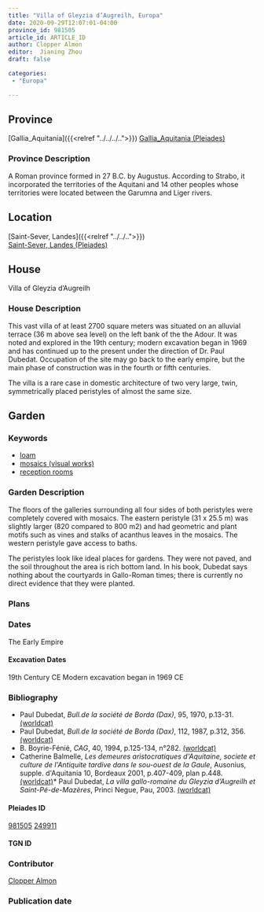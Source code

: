 ```yaml
---
title: "Villa of Gleyzia d’Augreilh, Europa"
date: 2020-09-29T12:07:01-04:00
province_id: 981505
article_id: ARTICLE_ID
author: Clopper Almon
editor:  Jianing Zhou
draft: false

categories:
 - "Europa"

---
```


## Province
[Gallia_Aquitania]({{<relref "../../../..">}})
[Gallia_Aquitania (Pleiades)](https://pleiades.stoa.org/places/981505)

### Province Description
<!-- DESCRIPTION -->
A Roman province formed in 27 B.C. by Augustus. According to Strabo, it incorporated the territories of the Aquitani and 14 other peoples whose territories were located between the Garumna and Liger rivers.


## Location
[Saint-Sever, Landes]({{<relref "../../..">}}) \
[Saint-Sever, Landes (Pleiades)](https://pleiades.stoa.org/places/249911)

<!--### Location Description-->

<!-- LEAVE THIS BLANK FOR NOW -->



<!--### Sublocation Description-->

<!-- DESCRIPTION -->



## House
Villa of Gleyzia d’Augreilh

### House Description
This vast villa of at least 2700 square meters was situated on an alluvial terrace (36 m above sea level)  on the left bank of the the Adour.  It was noted and explored in the 19th  century; modern excavation began in 1969 and has continued up to the present under the direction of Dr. Paul Dubedat.  Occupation of the site may go back to the early empire, but the main phase of construction was in the fourth or fifth centuries.

The villa is a rare case in domestic architecture of two very large, twin, symmetrically placed peristyles of almost the same size.

## Garden

### Keywords
- [loam](http://vocab.getty.edu/page/aat/300014335)
- [mosaics (visual works)](http://vocab.getty.edu/page/aat/300015342)
- [reception rooms](http://vocab.getty.edu/page/aat/300077176)


### Garden Description
The floors of the galleries surrounding all four sides of both peristyles were completely covered with mosaics.  The eastern peristyle (31 x 25.5 m) was slightly larger (820 compared to 800 m2) and had geometric and plant motifs such as vines and stalks of acanthus leaves in the mosaics. The western peristyle gave access to baths.

The peristyles look like ideal places for gardens.  They were not paved, and the soil throughout the area is rich bottom land.  In his book, Dubedat says nothing about the courtyards in Gallo-Roman times; there is currently no direct evidence that they were planted.    

<!--### Maps-->

<!--
OLD WAY (DO NOT USE)
![alt_text](../../images/image_name.ext)
*CAPTION*

NEW WAY ↓↓↓↓
{{< figure src="../../images/image_name.ext" alt="ALT_TEXT" title="CAPTION" >}}
-->

### Plans


<!--### Images-->


### Dates
The Early Empire

#### Excavation Dates
19th  Century CE
Modern excavation began in 1969 CE

### Bibliography
* Paul Dubedat,  *Bull.de la société de Borda (Dax)*, 95, 1970, p.13-31. [(worldcat)](http://www.worldcat.org/oclc/924782210)
* Paul Dubedat,  *Bull.de la société de Borda (Dax)*, 112, 1987, p.312, 356. [(worldcat)](http://www.worldcat.org/oclc/924782210)
* B. Boyrie-Fénié, *CAG*, 40, 1994, p.125-134, n°282. [(worldcat)](http://www.worldcat.org/oclc/489604578)
* Catherine Balmelle, *Les demeures aristocratiques d'Aquitaine, societe et culture de l'Antiquite tardive dans le sou-ouest de la Gaule*, Ausonius, supple. d'Aquitania 10, Bordeaux 2001, p.407-409, plan p.448. [(worldcat)](http://www.worldcat.org/oclc/606733875)* Paul Dubedat, *La villa gallo-romaine du Gleyzia d’Augreilh et Saint-Pé-de-Mazères*, Princi Negue, Pau, 2003. [(worldcat)](http://www.worldcat.org/oclc/254541882)


<!--#### Periodo ID-->

<!-- [PERIODO_ID](https://pleiades.stoa.org/places/PLEIADES_ID) -->

#### Pleiades ID
[981505](https://pleiades.stoa.org/places/981505)
[249911](https://pleiades.stoa.org/places/249911)

#### TGN ID


### Contributor
[Clopper Almon](https://globalmaryland.umd.edu/content/clopper-almon)

### Publication date


<!--### Related articles-->

<!-- Links to other related articles. Leave blank for now -->
